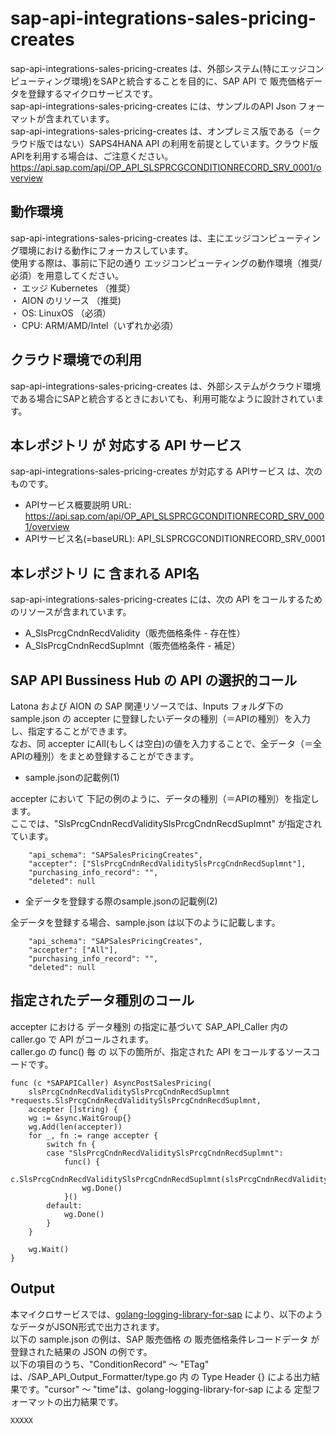 # sap-api-integrations-sales-pricing-creates
sap-api-integrations-sales-pricing-creates は、外部システム(特にエッジコンピューティング環境)をSAPと統合することを目的に、SAP API で 販売価格データを登録するマイクロサービスです。    
sap-api-integrations-sales-pricing-creates には、サンプルのAPI Json フォーマットが含まれています。   
sap-api-integrations-sales-pricing-creates は、オンプレミス版である（＝クラウド版ではない）SAPS4HANA API の利用を前提としています。クラウド版APIを利用する場合は、ご注意ください。   
https://api.sap.com/api/OP_API_SLSPRCGCONDITIONRECORD_SRV_0001/overview   

## 動作環境  
sap-api-integrations-sales-pricing-creates は、主にエッジコンピューティング環境における動作にフォーカスしています。  
使用する際は、事前に下記の通り エッジコンピューティングの動作環境（推奨/必須）を用意してください。  
・ エッジ Kubernetes （推奨）    
・ AION のリソース （推奨)    
・ OS: LinuxOS （必須）    
・ CPU: ARM/AMD/Intel（いずれか必須）    

## クラウド環境での利用
sap-api-integrations-sales-pricing-creates は、外部システムがクラウド環境である場合にSAPと統合するときにおいても、利用可能なように設計されています。  

## 本レポジトリ が 対応する API サービス
sap-api-integrations-sales-pricing-creates が対応する APIサービス は、次のものです。

* APIサービス概要説明 URL: https://api.sap.com/api/OP_API_SLSPRCGCONDITIONRECORD_SRV_0001/overview  
* APIサービス名(=baseURL): API_SLSPRCGCONDITIONRECORD_SRV_0001

## 本レポジトリ に 含まれる API名
sap-api-integrations-sales-pricing-creates には、次の API をコールするためのリソースが含まれています。  

* A_SlsPrcgCndnRecdValidity（販売価格条件 - 存在性）
* A_SlsPrcgCndnRecdSuplmnt（販売価格条件 - 補足）

## SAP API Bussiness Hub の API の選択的コール

Latona および AION の SAP 関連リソースでは、Inputs フォルダ下の sample.json の accepter に登録したいデータの種別（＝APIの種別）を入力し、指定することができます。  
なお、同 accepter にAll(もしくは空白)の値を入力することで、全データ（＝全APIの種別）をまとめ登録することができます。  

* sample.jsonの記載例(1)  

accepter において 下記の例のように、データの種別（＝APIの種別）を指定します。  
ここでは、"SlsPrcgCndnRecdValiditySlsPrcgCndnRecdSuplmnt" が指定されています。    
  
```
    "api_schema": "SAPSalesPricingCreates",
	"accepter": ["SlsPrcgCndnRecdValiditySlsPrcgCndnRecdSuplmnt"],
	"purchasing_info_record": "",
	"deleted": null
```
  
* 全データを登録する際のsample.jsonの記載例(2)  

全データを登録する場合、sample.json は以下のように記載します。  

```
    "api_schema": "SAPSalesPricingCreates",
	"accepter": ["All"],
	"purchasing_info_record": "",
	"deleted": null
```
## 指定されたデータ種別のコール

accepter における データ種別 の指定に基づいて SAP_API_Caller 内の caller.go で API がコールされます。  
caller.go の func() 毎 の 以下の箇所が、指定された API をコールするソースコードです。  

```
func (c *SAPAPICaller) AsyncPostSalesPricing(
	slsPrcgCndnRecdValiditySlsPrcgCndnRecdSuplmnt *requests.SlsPrcgCndnRecdValiditySlsPrcgCndnRecdSuplmnt,
	accepter []string) {
	wg := &sync.WaitGroup{}
	wg.Add(len(accepter))
	for _, fn := range accepter {
		switch fn {
		case "SlsPrcgCndnRecdValiditySlsPrcgCndnRecdSuplmnt":
			func() {
				c.SlsPrcgCndnRecdValiditySlsPrcgCndnRecdSuplmnt(slsPrcgCndnRecdValiditySlsPrcgCndnRecdSuplmnt)
				wg.Done()
			}()
		default:
			wg.Done()
		}
	}

	wg.Wait()
}
```

## Output  
本マイクロサービスでは、[golang-logging-library-for-sap](https://github.com/latonaio/golang-logging-library-for-sap) により、以下のようなデータがJSON形式で出力されます。  
以下の sample.json の例は、SAP 販売価格 の 販売価格条件レコードデータ が登録された結果の JSON の例です。  
以下の項目のうち、"ConditionRecord" ～ "ETag" は、/SAP_API_Output_Formatter/type.go 内 の Type Header {} による出力結果です。"cursor" ～ "time"は、golang-logging-library-for-sap による 定型フォーマットの出力結果です。  

```
XXXXX
```